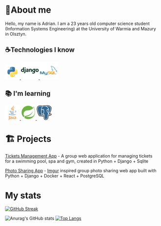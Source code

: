 # 👋About me
Hello, my name is Adrian. I am a 23 years old computer science student (Information Systems Engineering) at the University of Warmia and Mazury in Olsztyn.

## ☕Technologies I know
<a href="https://www.python.org/">
  <img src="https://raw.githubusercontent.com/github/explore/5b3600551e122a3277c2c5368af2ad5725ffa9a1/topics/python/python.png" alt="python" width="48"/>
</a>
<a href="https://www.djangoproject.com/">
  <img src="https://raw.githubusercontent.com/github/explore/5b3600551e122a3277c2c5368af2ad5725ffa9a1/topics/django/django.png" alt="django" width="58"/>
</a>
<a href="https://www.mysql.com/">
  <img src="https://github.com/devicons/devicon/blob/master/icons/mysql/mysql-original-wordmark.svg" alt="mysql" width="58"/>
</a>

## 📚 I'm learning
<a href="https://www.java.com/">
  <img src="https://raw.githubusercontent.com/github/explore/5b3600551e122a3277c2c5368af2ad5725ffa9a1/topics/java/java.png" alt="java" width="48"/>
</a>
<a href="https://spring.io/projects/spring-boot/">
  <img src="https://raw.githubusercontent.com/github/explore/5b3600551e122a3277c2c5368af2ad5725ffa9a1/topics/spring/spring.png" alt="spring" width="48"/>
</a>
<a href="https://www.postgresql.org/">
  <img src="https://raw.githubusercontent.com/github/explore/5b3600551e122a3277c2c5368af2ad5725ffa9a1/topics/postgresql/postgresql.png" alt="postgresql" width="48"/>
</a>

# 🏗 Projects
[Tickets Management App](https://github.com/Vex0on/ICC_15_00) - A group web application for managing tickets for a swimming pool, spa and gym, created in Python + Django + Sqlite

[Photo Sharing App](https://github.com/Vex0on/ICC_Imgur_clone) - [Imgur](https://imgur.com/) inspired group photo sharing web app built with Python + Django + Docker + React + PostgreSQL

# My stats
[![GitHub Streak](http://github-readme-streak-stats.herokuapp.com?user=madpapa&theme=dark&background=000000)](https://git.io/streak-stats)

![Anurag's GitHub stats](https://github-readme-stats-madpapa.vercel.app/api?username=madpapa&show_icons=true&theme=vision-friendly-dark)
[![Top Langs](https://github-readme-stats-madpapa.vercel.app/api/top-langs/?username=madpapa&layout=donut&theme=vision-friendly-dark)](https://github.com/anuraghazra/github-readme-stats)

